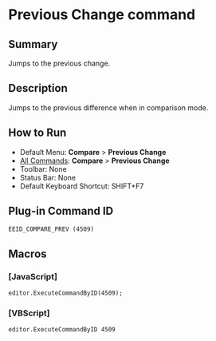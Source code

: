 # Previous Change command

## Summary

Jumps to the previous change.

## Description

Jumps to the previous difference when in comparison mode.

## How to Run

- Default Menu: **Compare** \> **Previous Change**
- [All Commands](../tools/all_commands): **Compare** \> **Previous Change**
- Toolbar: None
- Status Bar: None
- Default Keyboard Shortcut: SHIFT+F7

## Plug-in Command ID

```
EEID_COMPARE_PREV (4509)```

## Macros

### \[JavaScript\]

```
editor.ExecuteCommandByID(4509);
```

### \[VBScript\]

```
editor.ExecuteCommandByID 4509
```
